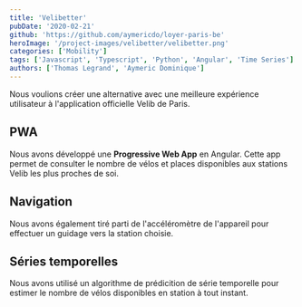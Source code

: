 ```yaml
---
title: 'Velibetter'
pubDate: '2020-02-21'
github: 'https://github.com/aymericdo/loyer-paris-be'
heroImage: '/project-images/velibetter/velibetter.png'
categories: ['Mobility']
tags: ['Javascript', 'Typescript', 'Python', 'Angular', 'Time Series']
authors: ['Thomas Legrand', 'Aymeric Dominique']
---
```


Nous voulions créer une alternative avec une meilleure expérience utilisateur à l'application officielle Velib de Paris.

## PWA

Nous avons développé une **Progressive Web App** en Angular. Cette app permet de consulter le nombre de vélos et places disponibles aux stations Velib les plus proches de soi.

## Navigation

Nous avons également tiré parti de l'accéléromètre de l'appareil pour effectuer un guidage vers la station choisie.

## Séries temporelles

Nous avons utilisé un algorithme de prédicition de série temporelle pour estimer le nombre de vélos disponibles en station à tout instant.
